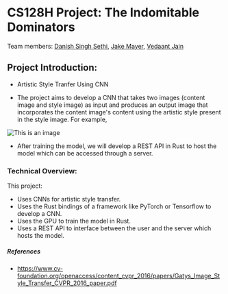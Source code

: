 # CS128H Project: The Indomitable Dominators 

Team members: <a href="https://github.com/DSS3113">Danish Singh Sethi</a>, <a href="https://github.com/henopied">Jake Mayer</a>, <a href="https://github.com/ethvedbitdesjan">Vedaant Jain</a>

## Project Introduction: 

- Artistic Style Tranfer Using CNN

- The project aims to develop a CNN that takes two images (content image and style image) as input and produces an output image that incorporates the content image's content using the artistic style present in the style image. For example,

![This is an image](https://2.bp.blogspot.com/-kV4SKTFlWQk/WA6n82yFFJI/AAAAAAAABWY/9GcePSQZ7qcY95b7zVnCBR4ABWR7K2o4gCLcB/s1600/image04.png)

- After training the model, we will develop a REST API in Rust to host the model which can be accessed through a server.

### Technical Overview:
This project:
- Uses CNNs for artistic style transfer.
- Uses the Rust bindings of a framework like PyTorch or Tensorflow to develop a CNN.
- Uses the GPU to train the model in Rust.
- Uses a REST API to interface between the user and the server which hosts the model.
##### References
- https://www.cv-foundation.org/openaccess/content_cvpr_2016/papers/Gatys_Image_Style_Transfer_CVPR_2016_paper.pdf
